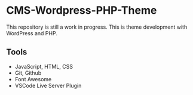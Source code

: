 # CMS-Wordpress-PHP-Theme

This repository is still a work in progress. This is theme development with WordPress and PHP.

## Tools

- JavaScript, HTML, CSS
- Git, Github
- Font Awesome
- VSCode Live Server Plugin
